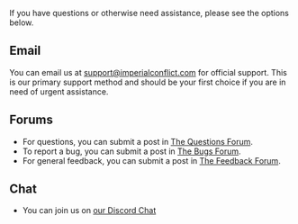 If you have questions or otherwise need assistance, please see the options below.

## Email

You can email us at support@imperialconflict.com for official support.  This is our primary support method and should be your first choice if you are in need of urgent assistance.

## Forums

* For questions, you can submit a post in [The Questions Forum](/forum/viewforum.php?id=193).
* To report a bug, you can submit a post in [The Bugs Forum](/forum/viewforum.php?id=2).
* For general feedback, you can submit a post in [The Feedback Forum](/forum/viewforum.php?id=7188).

## Chat

* You can join us on [our Discord Chat](https://discordapp.com/invite/yVZjc4M)